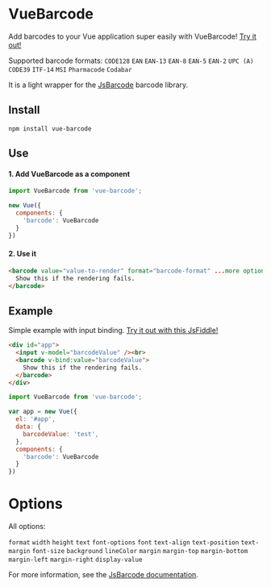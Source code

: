 # VueBarcode

Add barcodes to your Vue application super easily with VueBarcode! [Try it out!](http://jsfiddle.net/hfgan035/13/)

Supported barcode formats:
`CODE128`
`EAN`
`EAN-13`
`EAN-8`
`EAN-5`
`EAN-2`
`UPC (A)`
`CODE39`
`ITF-14`
`MSI`
`Pharmacode`
`Codabar`

It is a light wrapper for the [JsBarcode](https://github.com/lindell/JsBarcode) barcode library.

## Install
````
npm install vue-barcode
````

## Use
#### 1. Add VueBarcode as a component

````javascript
import VueBarcode from 'vue-barcode';

new Vue({
  components: {
    'barcode': VueBarcode
  }
})
````
#### 2. Use it

````html
<barcode value="value-to-render" format="barcode-format" ...more options>
  Show this if the rendering fails.
</barcode>
````

## Example
Simple example with input binding. [Try it out with this JsFiddle!](http://jsfiddle.net/hfgan035/4/)
````html
<div id="app">
  <input v-model="barcodeValue" /><br>
  <barcode v-bind:value="barcodeValue">
    Show this if the rendering fails.
  </barcode>
</div>
````

````javascript
import VueBarcode from 'vue-barcode';

var app = new Vue({
  el: '#app',
  data: {
    barcodeValue: 'test',
  },
  components: {
    'barcode': VueBarcode
  }
})
````

# Options
All options:

`format`
`width`
`height`
`text`
`font-options`
`font`
`text-align`
`text-position`
`text-margin`
`font-size`
`background`
`lineColor`
`margin`
`margin-top`
`margin-bottom`
`margin-left`
`margin-right`
`display-value`


For more information, see the [JsBarcode documentation](https://github.com/lindell/JsBarcode/wiki/Options).